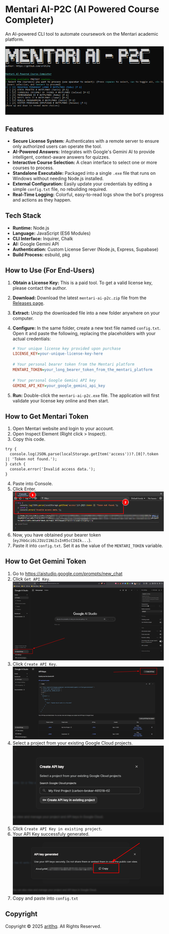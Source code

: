 # Mentari AI-P2C (AI Powered Course Completer)

An AI-powered CLI tool to automate coursework on the Mentari academic platform.

![img1](images/img1.png)

## Features

- **Secure License System:** Authenticates with a remote server to ensure only authorized users can operate the tool.
- **AI-Powered Answers:** Integrates with Google's Gemini AI to provide intelligent, context-aware answers for quizzes.
- **Interactive Course Selection:** A clean interface to select one or more courses to process.
- **Standalone Executable:** Packaged into a single `.exe` file that runs on Windows without needing Node.js installed.
- **External Configuration:** Easily update your credentials by editing a simple `config.txt` file, no rebuilding
  required.
- **Real-Time Logging:** Colorful, easy-to-read logs show the bot's progress and actions as they happen.

## Tech Stack

- **Runtime:** Node.js
- **Language:** JavaScript (ES6 Modules)
- **CLI Interface:** Inquirer, Chalk
- **AI:** Google Gemini API
- **Authentication:** Custom License Server (Node.js, Express, Supabase)
- **Build Process:** esbuild, pkg

## How to Use (For End-Users)

1. **Obtain a License Key:** This is a paid tool. To get a valid license key, please contact the author.

2. **Download:** Download the latest `mentari-ai-p2c.zip` file from
   the [Releases page](https://github.com/aritlhq/mentari-ai-p2c-public/releases).

3. **Extract:** Unzip the downloaded file into a new folder anywhere on your computer.

4. **Configure:** In the same folder, create a new text file named `config.txt`. Open it and paste the following,
   replacing the placeholders with your actual credentials:

   ```ini
   # Your unique license key provided upon purchase
   LICENSE_KEY=your-unique-license-key-here

   # Your personal bearer token from the Mentari platform
   MENTARI_TOKEN=your_long_bearer_token_from_the_mentari_platform

   # Your personal Google Gemini API key
   GEMINI_API_KEY=your_google_gemini_api_key
   ```

5. **Run:** Double-click the `mentari-ai-p2c.exe` file. The application will first validate your license key online and
   then start.

## How to Get Mentari Token

1. Open Mentari website and login to your account.
2. Open Inspect Element (Right click > Inspect).
3. Copy this code.

```
try {
  console.log(JSON.parse(localStorage.getItem('access'))?.[0]?.token || 'Token not found.');
} catch {
  console.error('Invalid access data.');
}
```

4. Paste into Console.
5. Click Enter.
   ![img3](images/img3.png)
6. Now, you have obtained your bearer token (`eyJhbGciOiJIUzI1NiIsInR5cCI6Ik...`).
7. Paste it into `config.txt`. Set it as the value of the `MENTARI_TOKEN` variable.

## How to Get Gemini Token

1. Go to https://aistudio.google.com/prompts/new_chat
2. Click `Get API Key`.
   ![img4](images/img4.png)
3. Click `Create API Key`.
   ![img5](images/img5.png)
4. Select a project from your existing Google Cloud projects.
   ![img6](images/img6.png)
5. Click `Create API Key in existing project`.
6. Your API Key successfuly generated.
   ![img7](images/img7.png)
7. Copy and paste into `config.txt`

## Copyright

Copyright © 2025 [aritlhq](https://github.com/aritlhq). All Rights Reserved.
